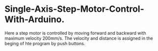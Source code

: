# Single-Axis-Step-Motor-Control-With-Arduino.
Here a step motor is controlled by moving forward and backward with maximum velocity 200mm/s. The velocity and distance is assigned in the beging of hte program by push buttons.
